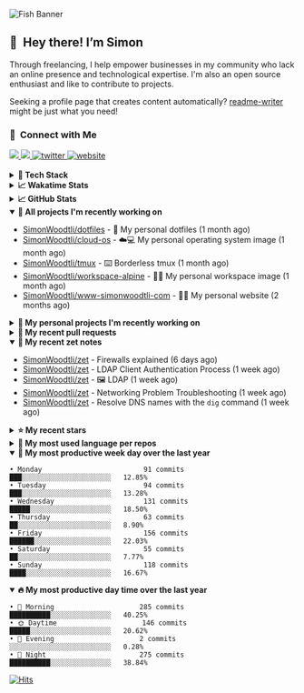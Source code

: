 ![Fish Banner](assets/fish.webp)

## 👋 &nbsp;Hey there! I’m Simon

Through freelancing, I help empower businesses in my community who lack
an online presence and technological expertise. I'm also an open source
enthusiast and like to contribute to projects.

Seeking a profile page that creates content automatically?
[readme-writer] might be just what you need!

### 🤝 &nbsp;Connect with Me

<div align="left">
<a href="https://linkedin.com/in/simonwoodtli" target="_blank">
<img src="https://img.shields.io/badge/linkedin-1E77B5?style=for-the-badge&logo=linkedin&logoColor=white alt=linkedin" />
</a>
<a href="https://github.com/simonwoodtli" target="_blank">
<img src="https://img.shields.io/badge/github-24292E?style=for-the-badge&logo=github&logoColor=white alt=github" />
</a>
<a href="https://twitter.com/simonwoodtlidev" target="_blank">
<img src="https://img.shields.io/badge/twitter-26a7de?style=for-the-badge&logo=twitter&logoColor=white" alt="twitter"/>
</a>
<a href="https://simonwoodtli.com" target="_blank">
<img src="https://img.shields.io/badge/website-E2925F?style=for-the-badge&logo=google-chrome&logoColor=white" alt="website"/>
</a>
</div>
<br/>


<details>
  <summary><b>🧰 Tech Stack</b></summary>
  <div align="center">
  <a href="https://skillicons.dev" target="_blank">
  <img src="https://skillicons.dev/icons?i=js,html,css,bash,python,go,postgresql,docker,vim,linux" alt="JavaScript, HTML, CSS, Bash, Python, Go, PostgreSQL, Docker, Vim,
  Linux">
  </a>
  </div>
</details>

<details>
  <summary><b>📈 Wakatime Stats</b></summary>
  <p align="center"><a href="https://wakatime.com/@SimonWoodtli">
  <img align="center" width="400" height="300" src="https://wakatime.com/share/@SimonWoodtli/7761bcef-e104-47d9-912a-dfd6bf08868b.svg" />
  </a>
  <a href="https://wakatime.com/@SimonWoodtli">
  <img align="center" width="400" height="300" src="https://wakatime.com/share/@SimonWoodtli/341953df-6a40-47b7-8220-ace4eabe0a17.svg" />
  </a></p>

  <h4><b>💬 I've been working with the following languages over the last 7 days</b></h4>

```
• Markdown                       1 hr 16 mins                   █████████████████████████   100%
```

  <h4>👷 I've been working on the following projects over the last 7 days</h4>

```
• zet                            1 hr 11 mins                   ███████████████████████░░   92.72%
• Unknown Project                5 mins                         ██░░░░░░░░░░░░░░░░░░░░░░░   7.28%
```

  <h4><b>🛠️ I've been working with the following editors over the last 7 days</b></h4>

```
• Vim                            1 hr 16 mins                   █████████████████████████   100%
```

  <h4><b>💻 I've been working with the following operating systems over the last 7 days</b></h4>

```
• Linux                          1 hr 16 mins                   █████████████████████████   100%
```

</details>

<details>
  <summary><b>📈 GitHub Stats</b></summary>
  <div align="center">
  <a href="https://github.com/anuraghazra/github-readme-stats"> 
  <img src="https://github-readme-stats.vercel.app/api?username=simonwoodtli&theme=onedark&show_icons=true&hide_rank=true&custom_title=Stats&count_private=true&hide_border=true&hide=issues&line_height=24&bg_color=0d1117" alt="Github Stats">
  <img src="https://github-readme-stats.vercel.app/api/top-langs/?username=simonwoodtli&layout=compact&theme=onedark&count_private=true&hide_border=true&bg_color=0d1117" alt="Top Langs">
  </a>
  </div>
</details>

<details open="">
  <summary><b>👷 All projects I'm recently working on</b></summary>

* [SimonWoodtli/dotfiles](https://github.com/SimonWoodtli/dotfiles) - 🏡 My personal dotfiles (1 month ago)
* [SimonWoodtli/cloud-os](https://github.com/SimonWoodtli/cloud-os) - ☁️💻 My personal operating system image (1 month ago)
* [SimonWoodtli/tmux](https://github.com/SimonWoodtli/tmux) - ⌨️ Borderless tmux (1 month ago)
* [SimonWoodtli/workspace-alpine](https://github.com/SimonWoodtli/workspace-alpine) - 🤖🐳 My personal workspace image (1 month ago)
* [SimonWoodtli/www-simonwoodtli-com](https://github.com/SimonWoodtli/www-simonwoodtli-com) - 👨‍💻 My personal website (2 months ago)

</details>
<details>
  <summary><b>🌱 My personal projects I'm recently working on</b></summary>

* [SimonWoodtli/dotfiles](https://github.com/SimonWoodtli/dotfiles) - 🏡 My personal dotfiles (1 month ago)
* [SimonWoodtli/cloud-os](https://github.com/SimonWoodtli/cloud-os) - ☁️💻 My personal operating system image (1 month ago)
* [SimonWoodtli/tmux](https://github.com/SimonWoodtli/tmux) - ⌨️ Borderless tmux (1 month ago)
* [SimonWoodtli/workspace-alpine](https://github.com/SimonWoodtli/workspace-alpine) - 🤖🐳 My personal workspace image (1 month ago)
* [SimonWoodtli/www-simonwoodtli-com](https://github.com/SimonWoodtli/www-simonwoodtli-com) - 👨‍💻 My personal website (2 months ago)

</details>
<details>
  <summary><b>🔨 My recent pull requests</b></summary>

* [feat: add wireguard-generate-keys script](https://github.com/SimonWoodtli/dotfiles-old/pull/14) on [SimonWoodtli/dotfiles-old](https://github.com/SimonWoodtli/dotfiles-old) (18 months ago)
* [feat: add video-to-gif script](https://github.com/SimonWoodtli/dotfiles-old/pull/13) on [SimonWoodtli/dotfiles-old](https://github.com/SimonWoodtli/dotfiles-old) (18 months ago)
* [feat: add spoof-mac-linux script](https://github.com/SimonWoodtli/dotfiles-old/pull/12) on [SimonWoodtli/dotfiles-old](https://github.com/SimonWoodtli/dotfiles-old) (18 months ago)
* [feat: add sp-tmux script](https://github.com/SimonWoodtli/dotfiles-old/pull/11) on [SimonWoodtli/dotfiles-old](https://github.com/SimonWoodtli/dotfiles-old) (18 months ago)
* [feat: add sp script](https://github.com/SimonWoodtli/dotfiles-old/pull/10) on [SimonWoodtli/dotfiles-old](https://github.com/SimonWoodtli/dotfiles-old) (18 months ago)

</details>
<details open="">
  <summary><b>📝 My recent zet notes</b></summary>

* [SimonWoodtli/zet](https://github.com/SimonWoodtli/zet/tree/ae4c32f2c7750c4b019d927a595e4a91d56d6c2f/20240322230223) - Firewalls explained (6 days ago)
* [SimonWoodtli/zet](https://github.com/SimonWoodtli/zet/tree/d4042a3ca994a79689efaaf5da7c69355480612e/20240321165202) - LDAP Client Authentication Process (1 week ago)
* [SimonWoodtli/zet](https://github.com/SimonWoodtli/zet/tree/b898474d1fbf4aadb1201d4945c546e5217167ab/20240321165126) - 🖼️ LDAP (1 week ago)
* [SimonWoodtli/zet](https://github.com/SimonWoodtli/zet/tree/6c4f4a5bbfc15e242e8d07dd0e8aa7f78c0b5cae/20240321144537) - Networking Problem Troubleshooting (1 week ago)
* [SimonWoodtli/zet](https://github.com/SimonWoodtli/zet/tree/2f50710b5b2f715f09d4bf36f89140933f169d29/20240319195719) - Resolve DNS names with the `dig` command (1 week ago)

</details>
<details>
  <summary><b>⭐ My recent stars</b></summary>

* [turnkeylinux-apps/openldap](https://github.com/turnkeylinux-apps/openldap) - OpenLDAP - Open Source Directory Services (1 week ago)
* [simple-login/app](https://github.com/simple-login/app) - The SimpleLogin back-end and web app (2 months ago)
* [progit/progit2](https://github.com/progit/progit2) - Pro Git 2nd Edition (2 months ago)
* [MichaIng/DietPi](https://github.com/MichaIng/DietPi) - Lightweight justice for your single-board computer! (3 months ago)
* [mumble-voip/mumble](https://github.com/mumble-voip/mumble) - Mumble is an open-source, low-latency, high quality voice chat software. (3 months ago)

</details>
<details>
  <summary><b>💬 My most used language per repos</b></summary>

```
• Shell                          16 repos                       ███████████████████░░░░░░   76.19%
• JavaScript                     1 repo                         █░░░░░░░░░░░░░░░░░░░░░░░░   4.76%
• CSS                            2 repos                        ██░░░░░░░░░░░░░░░░░░░░░░░   9.52%
• Nix                            1 repo                         █░░░░░░░░░░░░░░░░░░░░░░░░   4.76%
• HTML                           1 repo                         █░░░░░░░░░░░░░░░░░░░░░░░░   4.76%
```

</details>
<details open="">
  <summary><b>📆 My most productive week day over the last year</b></summary>

```
• Monday                         91 commits                     ███░░░░░░░░░░░░░░░░░░░░░░   12.85%
• Tuesday                        94 commits                     ███░░░░░░░░░░░░░░░░░░░░░░   13.28%
• Wednesday                      131 commits                    █████░░░░░░░░░░░░░░░░░░░░   18.50%
• Thursday                       63 commits                     ██░░░░░░░░░░░░░░░░░░░░░░░   8.90%
• Friday                         156 commits                    ██████░░░░░░░░░░░░░░░░░░░   22.03%
• Saturday                       55 commits                     ██░░░░░░░░░░░░░░░░░░░░░░░   7.77%
• Sunday                         118 commits                    ████░░░░░░░░░░░░░░░░░░░░░   16.67%
```

</details>
<details open="">
  <summary><b>🔥 My most productive day time over the last year</b></summary>

```
• 🌅 Morning                     285 commits                    ██████████░░░░░░░░░░░░░░░   40.25%
• 🌞 Daytime                     146 commits                    █████░░░░░░░░░░░░░░░░░░░░   20.62%
• 🌇 Evening                     2 commits                      ░░░░░░░░░░░░░░░░░░░░░░░░░   0.28%
• 🌃 Night                       275 commits                    ██████████░░░░░░░░░░░░░░░   38.84%
```

</details>

[![Hits](https://hits.seeyoufarm.com/api/count/incr/badge.svg?url=https%3A%2F%2Fgithub.com%2Fsimonwoodtli&count_bg=%23689D6A&title_bg=%23282828&icon=&icon_color=%23E7E7E7&title=views+%28today+%2F+total%29&edge_flat=false)](https://hits.seeyoufarm.com)

[readme-writer]: <https://github.com/SimonWoodtli/readme-writer>
